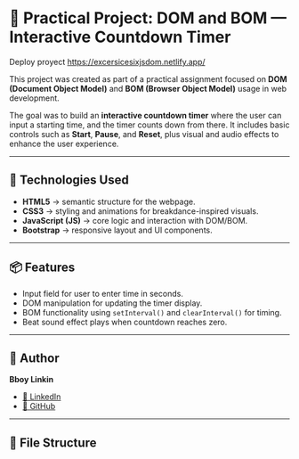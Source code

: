 # 🧪 Practical Project: DOM and BOM — Interactive Countdown Timer


Deploy proyect https://excersicesixjsdom.netlify.app/

This project was created as part of a practical assignment focused on **DOM (Document Object Model)** and **BOM (Browser Object Model)** usage in web development.

The goal was to build an **interactive countdown timer** where the user can input a starting time, and the timer counts down from there. It includes basic controls such as **Start**, **Pause**, and **Reset**, plus visual and audio effects to enhance the user experience.

---

## 🚀 Technologies Used

- **HTML5** → semantic structure for the webpage.
- **CSS3** → styling and animations for breakdance-inspired visuals.
- **JavaScript (JS)** → core logic and interaction with DOM/BOM.
- **Bootstrap** → responsive layout and UI components.

---

## 📦 Features

- Input field for user to enter time in seconds.
- DOM manipulation for updating the timer display.
- BOM functionality using `setInterval()` and `clearInterval()` for timing.
- Beat sound effect plays when countdown reaches zero.
---

## 🔗 Author

**Bboy Linkin**  
- [💼 LinkedIn]([https://www.linkedin.com/in/YOUR_LINKEDIN_HERE](https://www.linkedin.com/in/pablo-german-jimenez-0b706a200/))  
- [🐙 GitHub]([https://github.com/YOUR_GITHUB_HERE](https://github.com/Pablo-German-Jimenez))

---


## 📁 File Structure
